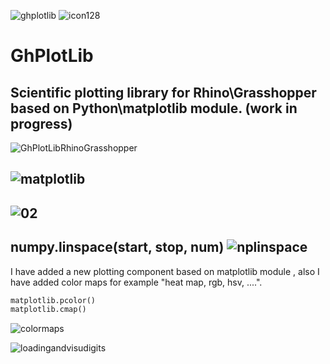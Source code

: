 ![ghplotlib](https://user-images.githubusercontent.com/6969514/26884429-0b6499cc-4ba0-11e7-9ee5-df10c7a7618c.png) ![icon128](https://user-images.githubusercontent.com/6969514/27006695-11bd7634-4e3b-11e7-8dd3-61b9271c8599.png) 
# GhPlotLib

Scientific plotting library for Rhino\Grasshopper based on Python\matplotlib module. (work in progress)
-------
![GhPlotLibRhinoGrasshopper](https://3.bp.blogspot.com/-UPz4W1AEcek/WUb0BZd9p_I/AAAAAAAACQg/_h9LTWUSpAUkoywarvqkU1DIeYiDSGeywCLcBGAs/s1600/output_avwG5S.gif)

![matplotlib](https://user-images.githubusercontent.com/6969514/27344624-47637820-55e7-11e7-9ba3-e71e044dab9b.png)
-------
![02](https://user-images.githubusercontent.com/6969514/27249424-94b9d13e-5315-11e7-84d5-dce029bf79ff.png)
-------
__numpy.linspace(start, stop, num)__
![nplinspace](https://user-images.githubusercontent.com/6969514/27248918-b50a6c10-530a-11e7-84f2-634a64110b19.png)
-----
I have added a new plotting component based on matplotlib module , also I have added color maps for example "heat map, rgb, hsv, ....".

```python
matplotlib.pcolor()
matplotlib.cmap()
```

![colormaps](https://user-images.githubusercontent.com/6969514/27250019-50008c36-5324-11e7-9611-0146e7842afa.jpg)


![loadingandvisudigits](https://user-images.githubusercontent.com/6969514/27674922-26743f60-5ca8-11e7-8ef5-4c5897e28680.JPG)
